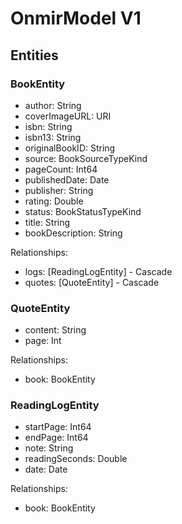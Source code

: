 #  OnmirModel V1

## Entities

### BookEntity
- author: String
- coverImageURL: URI
- isbn: String
- isbn13: String
- originalBookID: String
- source: BookSourceTypeKind
- pageCount: Int64
- publishedDate: Date
- publisher: String
- rating: Double
- status: BookStatusTypeKind
- title: String
- bookDescription: String

Relationships:
- logs: [ReadingLogEntity] - Cascade
- quotes: [QuoteEntity] - Cascade

### QuoteEntity
- content: String
- page: Int

Relationships:
- book: BookEntity

### ReadingLogEntity
- startPage: Int64
- endPage: Int64
- note: String
- readingSeconds: Double
- date: Date

Relationships:
- book: BookEntity
